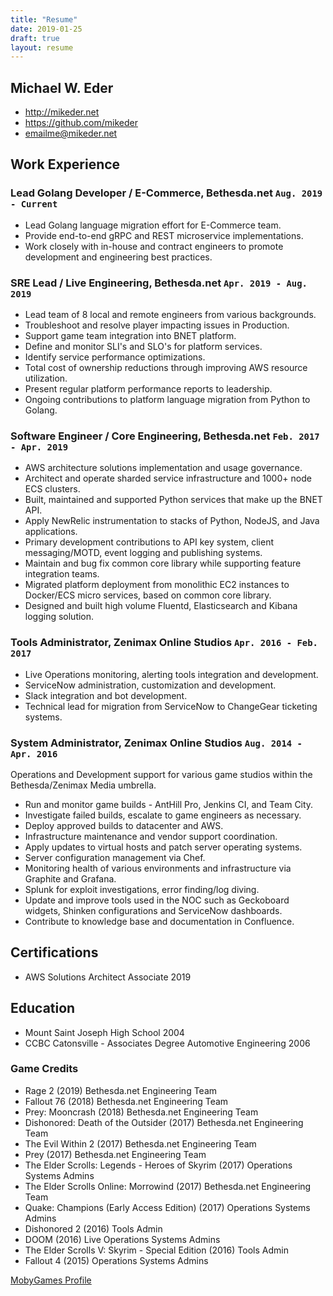 ```yaml
---
title: "Resume"
date: 2019-01-25
draft: true
layout: resume
---
```


## Michael W. Eder

- <http://mikeder.net>
- <https://github.com/mikeder>
- <emailme@mikeder.net>

## Work Experience

### Lead Golang Developer / E-Commerce, Bethesda.net `Aug. 2019 - Current`

- Lead Golang language migration effort for E-Commerce team.
- Provide end-to-end gRPC and REST microservice implementations.
- Work closely with in-house and contract engineers to promote development and engineering best practices.

### SRE Lead / Live Engineering, Bethesda.net `Apr. 2019 - Aug. 2019`

- Lead team of 8 local and remote engineers from various backgrounds.
- Troubleshoot and resolve player impacting issues in Production.
- Support game team integration into BNET platform.
- Define and monitor SLI's and SLO's for platform services.
- Identify service performance optimizations.
- Total cost of ownership reductions through improving AWS resource utilization.
- Present regular platform performance reports to leadership.
- Ongoing contributions to platform language migration from Python to Golang.

### Software Engineer / Core Engineering, Bethesda.net `Feb. 2017 - Apr. 2019`

- AWS architecture solutions implementation and usage governance.
- Architect and operate sharded service infrastructure and 1000+ node ECS clusters.
- Built, maintained and supported Python services that make up the BNET API.
- Apply NewRelic instrumentation to stacks of Python, NodeJS, and Java applications.
- Primary development contributions to API key system, client messaging/MOTD, event logging and publishing systems.
- Maintain and bug fix common core library while supporting feature integration teams.
- Migrated platform deployment from monolithic EC2 instances to Docker/ECS micro services, based on common core library.
- Designed and built high volume Fluentd, Elasticsearch and Kibana logging solution.

### Tools Administrator, Zenimax Online Studios `Apr. 2016 - Feb. 2017`

- Live Operations monitoring, alerting tools integration and development.
- ServiceNow administration, customization and development.
- Slack integration and bot development.
- Technical lead for migration from ServiceNow to ChangeGear ticketing systems.

### System Administrator, Zenimax Online Studios `Aug. 2014 - Apr. 2016`

Operations and Development support for various game studios within the Bethesda/Zenimax Media umbrella.

- Run and monitor game builds - AntHill Pro, Jenkins CI, and Team City.
- Investigate failed builds, escalate to game engineers as necessary.
- Deploy approved builds to datacenter and AWS.
- Infrastructure maintenance and vendor support coordination.
- Apply updates to virtual hosts and patch server operating systems.
- Server configuration management via Chef.
- Monitoring health of various environments and infrastructure via Graphite and Grafana.
- Splunk for exploit investigations, error finding/log diving.
- Update and improve tools used in the NOC such as Geckoboard widgets, Shinken configurations and ServiceNow dashboards.
- Contribute to knowledge base and documentation in Confluence.

## Certifications

- AWS Solutions Architect Associate 2019

## Education

- Mount Saint Joseph High School 2004
- CCBC Catonsville - Associates Degree Automotive Engineering 2006

### Game Credits

- Rage 2 (2019) Bethesda.net Engineering Team
- Fallout 76 (2018) Bethesda.net Engineering Team
- Prey: Mooncrash (2018) Bethesda.net Engineering Team
- Dishonored: Death of the Outsider (2017) Bethesda.net Engineering Team
- The Evil Within 2 (2017) Bethesda.net Engineering Team
- Prey (2017) Bethesda.net Engineering Team
- The Elder Scrolls: Legends - Heroes of Skyrim (2017) Operations Systems Admins
- The Elder Scrolls Online: Morrowind (2017) Bethesda.net Engineering Team
- Quake: Champions (Early Access Edition) (2017) Operations Systems Admins
- Dishonored 2 (2016) Tools Admin
- DOOM (2016) Live Operations Systems Admins
- The Elder Scrolls V: Skyrim - Special Edition (2016) Tools Admin
- Fallout 4 (2015) Operations Systems Admins

[MobyGames Profile](https://www.mobygames.com/developer/sheet/view/developerId,767199)

